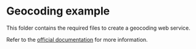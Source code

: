<!--
  Licensed under the Apache License, Version 2.0 (the "License"); you may not use this file except
  in compliance with the License. You may obtain a copy of the License at

  http://www.apache.org/licenses/LICENSE-2.0

  Unless required by applicable law or agreed to in writing, software distributed under the License
  is distributed on an "AS IS" BASIS, WITHOUT WARRANTIES OR CONDITIONS OF ANY KIND, either express
  or implied. See the License for the specific language governing permissions and limitations under
  the License.
  -->
# Geocoding example

This folder contains the required files to create a geocoding web service. 

Refer to the [official documentation](https://baremaps.apache.org/documentation/examples/geocoding) for more information.